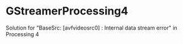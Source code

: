 # GStreamerProcessing4
Solution for "BaseSrc: [avfvideosrc0] : Internal data stream error" in Processing 4
